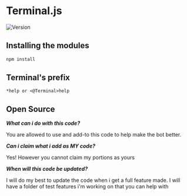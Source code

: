 <h1>Terminal.js</h1>
<p>
  <img alt="Version" src="https://img.shields.io/badge/version-3 Beta-blue.svg?cacheSeconds=2592000" />
  </a>
</p>

## Installing the modules

```sh
npm install
```

## Terminal's prefix

```
*help or <@Terminal>help
```

## Open Source

***What can i do with this code?***

You are allowed to use and add-to this code to help make the bot better.

***Can i claim what i add as MY code?***

Yes! However you cannot claim my portions as yours

***When will this code be updated?***

I will do my best to update the code when i get a full feature made. I will have a folder of test features i'm working on that you can help with

